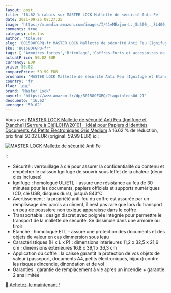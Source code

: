 ```yaml
---
layout: post
title: '16.62 % rabais sur MASTER LOCK Mallette de sécurité Anti Fe'
date: 2021-09-25 08:27:25
image: 'https://m.media-amazon.com/images/I/41vMExjwn-L._SL500_._SL400_.jpg'
comments: true
category: ofertas
author: 'tole.es'
slug: 'B0158OFGPQ-fr MASTER LOCK Mallette de sécurité Anti Feu [Ignifuge et...'
sku: 'B0158OFGPQ-fr'
tags: [ 'Armoires fortes','Bricolage','Coffres-forts et accessoires de coffre-fort pour la maison','Sécurité','master lock', ]
actualPrice: 50.02 EUR
currency: EUR
price: 50.02
comparePrice: 59.99 EUR
prodname: 'MASTER LOCK Mallette de sécurité Anti Feu [Ignifuge et Etanche] [Serrure à Clé]LCHW20101 - Idéal pour Papiers d Identités  Documents A4  Petits Electroniques  Gris  Medium'
country: 'fr'
flag: '🇫🇷'
brand: 'Master Lock'
buyurl: 'https://www.amazon.fr/dp/B0158OFGPQ/?tag=tolees0d-21'
descuento: '16.62'
average: '50.02'
---
```


Vous avez [MASTER LOCK Mallette de sécurité Anti Feu [Ignifuge et Etanche] [Serrure à Clé]LCHW20101 - Idéal pour Papiers d Identités  Documents A4  Petits Electroniques  Gris  Medium](https://www.amazon.fr/dp/B0158OFGPQ/?tag=tolees0d-21)  à  16.62 % de réduction, prix final  50.02 EUR (original: 59.99 EUR) ici:

[![MASTER LOCK Mallette de sécurité Anti Fe](https://m.media-amazon.com/images/I/41vMExjwn-L._SL500_._SL400_.jpg)](https://www.amazon.fr/dp/B0158OFGPQ/?tag=tolees0d-21)

ℹ️:

- Sécurité : verrouillage à clé pour assurer la confidentialité du contenu et empêcher le caisson Ignifuge de souvrir sous leffet de la chaleur (deux clés incluses)
- Ignifuge : homologué UL/ETL - assure une résistance au feu de 30 minutes pour les documents, papiers officiels et supports numériques (CD, clé USB, disques durs), jusquà 843°C
- Avertissement : la propriété anti-feu du coffre est assurée par un remplissage des parois au ciment, il nest pas rare que lors du transport un peu de poussière non toxique apparaisse dans le coffre
- Transportable : design discret avec poignée intégrée pour permettre le transport de la mallette de sécurité. Se dissimule dans une armoire ou tiroir
- Étanche : homologué ETL - assure une protection des documents et des objets de valeur en cas dimmersion sous leau
- Caractéristiques (H x L x P) : dimensions intérieures 11,2 x 32,5 x 21,6 cm ; dimensions extérieures 16,8 x 39,1 x 36,3 cm
- Application du coffre : la caisse garantit la protection de vos objets de valeur (passeport, documents A4, petits électroniques, bijoux) contre les risques dincendie, dinondation et de vol
- Garanties : garantie de remplacement à vie après un incendie + garantie 2 ans limitée

[🛒 Achetez-le maintenant!!](https://www.amazon.fr/dp/B0158OFGPQ/?tag=tolees0d-21)
